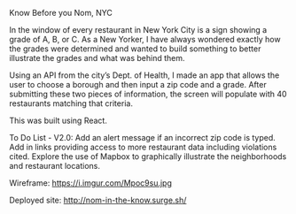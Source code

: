 
Know Before you Nom, NYC


In the window of every restaurant in New York City is a sign showing a grade of A, B, or C. As a New Yorker, I have always wondered exactly how the grades were determined and wanted to build something to better illustrate the grades and what was behind them. 

Using an API from the city’s Dept. of Health, I made an app that allows the user to choose a borough and then input a zip code and a grade. After submitting these two pieces of information, the screen will populate with 40 restaurants matching that criteria. 

This was built using React. 

To Do List - V2.0: Add an alert message if an incorrect zip code is typed. Add in links providing access to more restaurant data including violations cited. Explore the use of Mapbox to graphically illustrate the neighborhoods and restaurant locations. 

Wireframe:
https://i.imgur.com/Mpoc9su.jpg

Deployed site:
http://nom-in-the-know.surge.sh/
